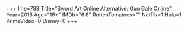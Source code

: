 +++
line=788
Title="Sword Art Online Alternative: Gun Gale Online"
Year=2018
Age="16+"
IMDb="6.8"
RottenTomatoes=""
Netflix=1
Hulu=1
PrimeVideo=0
Disney=0
+++

